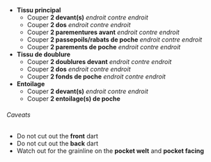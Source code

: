 - **Tissu principal**
  - Couper **2 devant(s)** _endroit contre endroit_
  - Couper **2 dos** _endroit contre endroit_
  - Couper **2 parementures avant** _endroit contre endroit_
  - Couper **2 passepoils/rabats de poche** _endroit contre endroit_
  - Couper **2 parements de poche** _endroit contre endroit_
- **Tissu de doublure**
  - Couper **2 doublures devant** _endroit contre endroit_
  - Couper **2 dos** _endroit contre endroit_
  - Couper **2 fonds de poche** _endroit contre endroit_
- **Entoilage**
  - Couper **2 devant(s)** _endroit contre endroit_
  - Couper **2 entoilage(s) de poche**

<Warning>

###### Caveats

- Do not cut out the **front** dart
- Do not cut out the **back** dart
- Watch out for the grainline on the **pocket welt** and **pocket facing**

</Warning>
